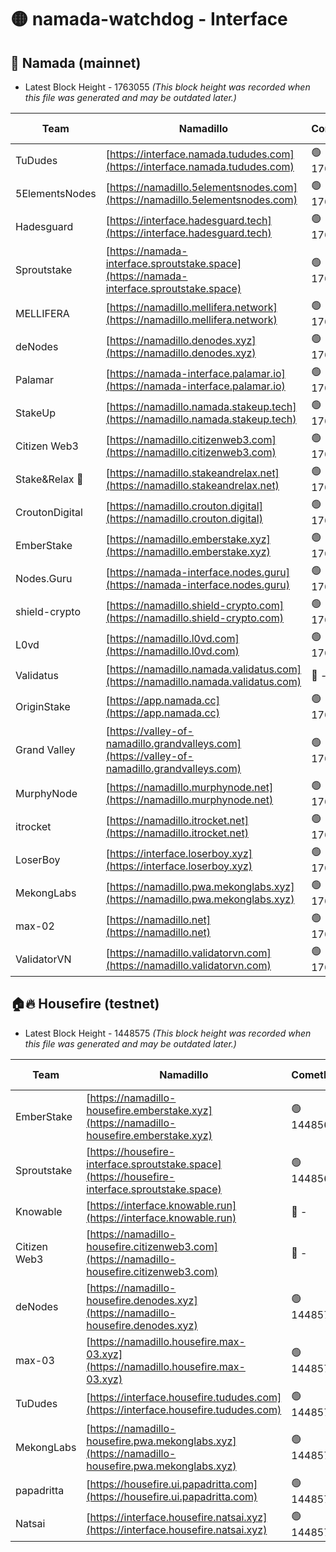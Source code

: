 # 🟡 namada-watchdog - Interface

## 🚀 Namada (mainnet)
- Latest Block Height - 1763055 *(This block height was recorded when this file was generated and may be outdated later.)*

| Team | Namadillo | CometBFT | Indexer | MASP Indexer |
|-|-|-|-|-|
| TuDudes | [https://interface.namada.tududes.com](https://interface.namada.tududes.com) | 🟢 1763033 | 🟢 1763033 | 🟢 1763033 |
| 5ElementsNodes | [https://namadillo.5elementsnodes.com](https://namadillo.5elementsnodes.com) | 🟢 1763034 | 🟢 1763034 | 🟢 1763034 |
| Hadesguard | [https://interface.hadesguard.tech](https://interface.hadesguard.tech) | 🟢 1763035 | 🟢 1763035 | 🟢 1763034 |
| Sproutstake | [https://namada-interface.sproutstake.space](https://namada-interface.sproutstake.space) | 🟢 1763036 | 🟢 1763036 | 🟢 1763036 |
| MELLIFERA | [https://namadillo.mellifera.network](https://namadillo.mellifera.network) | 🟢 1763037 | 🟢 1763037 | 🟢 1763037 |
| deNodes | [https://namadillo.denodes.xyz](https://namadillo.denodes.xyz) | 🟢 1763038 | 🟢 1763038 | 🟢 1763038 |
| Palamar | [https://namada-interface.palamar.io](https://namada-interface.palamar.io) | 🟢 1763039 | 🟢 1763039 | 🔴 1692648 |
| StakeUp | [https://namadillo.namada.stakeup.tech](https://namadillo.namada.stakeup.tech) | 🟢 1763039 | 🟢 1763039 | 🟢 1763040 |
| Citizen Web3 | [https://namadillo.citizenweb3.com](https://namadillo.citizenweb3.com) | 🟢 1763040 | 🟢 1763040 | 🟢 1763040 |
| Stake&Relax 🦥 | [https://namadillo.stakeandrelax.net](https://namadillo.stakeandrelax.net) | 🟢 1763041 | 🟢 1763041 | 🟢 1763041 |
| CroutonDigital | [https://namadillo.crouton.digital](https://namadillo.crouton.digital) | 🟢 1763042 | 🔴 1338918 | 🟢 1763042 |
| EmberStake | [https://namadillo.emberstake.xyz](https://namadillo.emberstake.xyz) | 🟢 1763042 | 🟢 1763042 | 🟢 1763042 |
| Nodes.Guru | [https://namada-interface.nodes.guru](https://namada-interface.nodes.guru) | 🟢 1763043 | 🟢 1763043 | 🟢 1763043 |
| shield-crypto | [https://namadillo.shield-crypto.com](https://namadillo.shield-crypto.com) | 🟢 1763044 | 🟢 1763043 | 🟢 1763043 |
| L0vd | [https://namadillo.l0vd.com](https://namadillo.l0vd.com) | 🟢 1763044 | 🟢 1763044 | 🔴 1117840 |
| Validatus | [https://namadillo.namada.validatus.com](https://namadillo.namada.validatus.com) | 🔴 - | 🔴 - | 🔴 - |
| OriginStake | [https://app.namada.cc](https://app.namada.cc) | 🟢 1763051 | 🟢 1763045 | 🟢 1763045 |
| Grand Valley | [https://valley-of-namadillo.grandvalleys.com](https://valley-of-namadillo.grandvalleys.com) | 🟢 1763051 | 🟢 1763051 | 🟢 1763051 |
| MurphyNode | [https://namadillo.murphynode.net](https://namadillo.murphynode.net) | 🟢 1763052 | 🟢 1763052 | 🔴 - |
| itrocket | [https://namadillo.itrocket.net](https://namadillo.itrocket.net) | 🟢 1763053 | 🟢 1763052 | 🔴 1687505 |
| LoserBoy | [https://interface.loserboy.xyz](https://interface.loserboy.xyz) | 🟢 1763053 | 🟢 1763047 | 🔴 - |
| MekongLabs | [https://namadillo.pwa.mekonglabs.xyz](https://namadillo.pwa.mekonglabs.xyz) | 🟢 1763050 | 🟢 1763049 | 🟢 1763049 |
| max-02 | [https://namadillo.net](https://namadillo.net) | 🟢 1763054 | 🟢 1763052 | 🟢 1763052 |
| ValidatorVN | [https://namadillo.validatorvn.com](https://namadillo.validatorvn.com) | 🟢 1763055 | 🟢 1763055 | 🟢 1763055 |

## 🏠🔥 Housefire (testnet)
- Latest Block Height - 1448575 *(This block height was recorded when this file was generated and may be outdated later.)*

| Team | Namadillo | CometBFT | Indexer | MASP Indexer |
|-|-|-|-|-|
| EmberStake | [https://namadillo-housefire.emberstake.xyz](https://namadillo-housefire.emberstake.xyz) | 🟢 1448564 | 🟢 1448564 | 🔴 - |
| Sproutstake | [https://housefire-interface.sproutstake.space](https://housefire-interface.sproutstake.space) | 🟢 1448566 | 🟢 1448566 | 🟢 1448566 |
| Knowable | [https://interface.knowable.run](https://interface.knowable.run) | 🔴 - | 🔴 - | 🔴 - |
| Citizen Web3 | [https://namadillo-housefire.citizenweb3.com](https://namadillo-housefire.citizenweb3.com) | 🔴 - | 🔴 - | 🔴 - |
| deNodes | [https://namadillo-housefire.denodes.xyz](https://namadillo-housefire.denodes.xyz) | 🟢 1448571 | 🟢 1448571 | 🟢 1448571 |
| max-03 | [https://namadillo.housefire.max-03.xyz](https://namadillo.housefire.max-03.xyz) | 🟢 1448571 | 🟢 1448571 | 🟢 1448571 |
| TuDudes | [https://interface.housefire.tududes.com](https://interface.housefire.tududes.com) | 🟢 1448572 | 🟢 1448572 | 🟢 1448572 |
| MekongLabs | [https://namadillo-housefire.pwa.mekonglabs.xyz](https://namadillo-housefire.pwa.mekonglabs.xyz) | 🟢 1448572 | 🟢 1448572 | 🔴 - |
| papadritta | [https://housefire.ui.papadritta.com](https://housefire.ui.papadritta.com) | 🟢 1448574 | 🟢 1448574 | 🟢 1448575 |
| Natsai | [https://interface.housefire.natsai.xyz](https://interface.housefire.natsai.xyz) | 🟢 1448575 | 🟢 1448575 | 🟢 1448575 |

